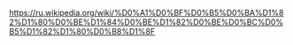 https://ru.wikipedia.org/wiki/%D0%A1%D0%BF%D0%B5%D0%BA%D1%82%D1%80%D0%BE%D1%84%D0%BE%D1%82%D0%BE%D0%BC%D0%B5%D1%82%D1%80%D0%B8%D1%8F

